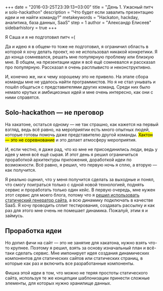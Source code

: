 +++
date = "2016-03-25T23:39:13+03:00"
title = "День 1. Ужасный питч и solo-hackathon"
description = "Что будет если завалить презентацию идеи и не найти команду?"
metakeywords = "Hackaton, hackday, аналитика, база данных, SaaS"
step = 1
author = "Александр Елисеев"
sidebarhistory = true
+++

Я Саша и я не подготовил питч =(

Да и идею я в общем-то тоже не подготовил, я ограничил область в которой я хочу делать проект, но не использовал никакой конкретики. Я до конца сомневался, решать мне популярную проблему или близкую мне. В общем, на презентации идеи я всё ещё сомневался и рассказал про популярную. Рассказал я очень расплывисто и неконструктивно.

И, конечно же, ни к чему хорошему это не привело. На этапе сбора команды мне не удалось найти программистов. Но я не стал унывать и пошёл общаться с представителями других команд. Среди них было немало крутых и амбициозных идей и мне очень интересно, как они с ними справятся.

## Solo-hackathon — не преговор
На хакатоне, остаться одному — не так страшно, как кажется на первый взгляд, ведь всё равно, на мероприятии есть много опытных людей, которые готовы помочь даже представителю другой команды. <mark>Хактон — это не соревнование</mark> и это делает атмосферу мероприятия.

И, если честно, я даже рад, что ко мне не присоединились люди, ведь у идея у меня всё ещё сырая. И этот день я решил ограничиться проработкой архитектуры приложения, доработкой идеи по возможности. Всё равно, я решил, что первую ночь я сплю, а вторую — как получится.

Я реально оценил, что у меня получится сделать за выходные и понял, что смогу поиграться только с одной новой технологией, поднять сервис и проработать только один кейс. В первую очередь, мне нужен этот сервис для моего блога, потому что я [решил использовать статический генератор сайта](/lispress/2-blog-engine/#нужна-ли-блогам-гибкость:c96dc839c2d138b01046aff06e324f62), а всю динамику подключать в качестве SaaS. Я хочу проводить сплит тестирования, создавать рассылку и как раз для этого мне очень не помешает динамика. Пожалуй, этим я и займусь.

## Проработка идеи
Но допил фичи на сайт — это не занятие для хакатона, нужно взять что-то крупнее. Поэтому я решил, взять за основу изначальный план и всё-таки сделать сервис. Мне импонирует идея создания динамических компонентов для статических сайтов или статических страниц, в которые как раз и включить все разработанные компоненты.

Фишка этой идеи в том, что можно не теряя простоты статического сайта, используя те же концепции шаблонизации принести сложные элементы, для которых нужно хранилище данных.
